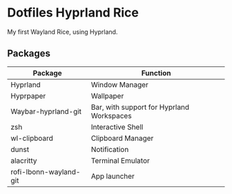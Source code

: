# Dotfiles Hyprland Rice
My first Wayland Rice, using Hyprland.


## Packages
|Package                |Function                                     |
|-----------------------|---------------------------------------------|    
|Hyprland               |Window Manager                               |    
|Hyprpaper              |Wallpaper                                    |
|Waybar-hyprland-git    |Bar, with support for Hyprland Workspaces    |
|zsh                    |Interactive Shell                            |
|wl-clipboard           |Clipboard Manager                            |
|dunst                  |Notification                                 | 
|alacritty              |Terminal Emulator                            |
|rofi-lbonn-wayland-git |App launcher                                 |
